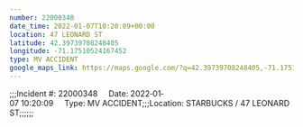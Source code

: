 ```yaml
---
number: 22000348
date_time: 2022-01-07T10:20:09+00:00
location: 47 LEONARD ST
latitude: 42.39739708248405
longitude: -71.17510524167452
type: MV ACCIDENT
google_maps_link: https://maps.google.com/?q=42.39739708248405,-71.17510524167452
---
```


;;;Incident #: 22000348     Date: 2022‐01‐07 10:20:09     Type: MV ACCIDENT;;;Location: STARBUCKS / 47 LEONARD ST;;;;;;
